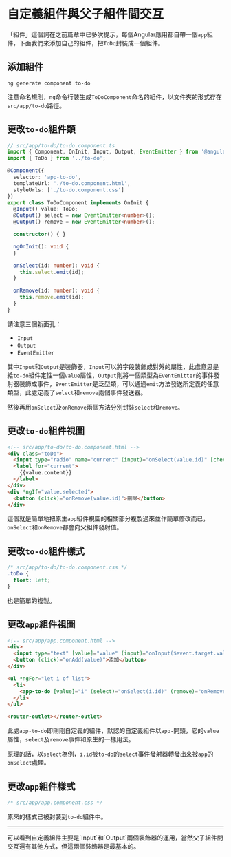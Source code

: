 # 自定義組件與父子組件間交互
「組件」這個詞在之前篇章中已多次提示，每個Angular應用都自帶一個`app`組件，下面我們來添加自己的組件，把`ToDo`封裝成一個組件。
## 添加組件
```
ng generate component to-do
```
注意命名規則，`ng`命令行裝生成`ToDoComponent`命名的組件，以文件夾的形式存在`src/app/to-do`路徑。
## 更改`to-do`組件類
```typescript
// src/app/to-do/to-do.component.ts
import { Component, OnInit, Input, Output, EventEmitter } from '@angular/core';
import { ToDo } from '../to-do';

@Component({
  selector: 'app-to-do',
  templateUrl: './to-do.component.html',
  styleUrls: ['./to-do.component.css']
})
export class ToDoComponent implements OnInit {
  @Input() value: ToDo;
  @Output() select = new EventEmitter<number>();
  @Output() remove = new EventEmitter<number>();

  constructor() { }

  ngOnInit(): void {
  }

  onSelect(id: number): void {
    this.select.emit(id);
  }

  onRemove(id: number): void {
    this.remove.emit(id);
  }
}
```
請注意三個新面孔：
- `Input`
- `Output`
- `EventEmitter`

其中`Input`和`Output`是裝飾器，`Input`可以將字段裝飾成對外的屬性，此處意思是給`to-do`組件定性一個`value`屬性，`Output`則將一個類型為`EventEmitter`的事件發射器裝飾成事件，`EventEmitter`是泛型類，可以通過`emit`方法發送所定義的任意類型，此處定義了`select`和`remove`兩個事件發送器。

然後再用`onSelect`及`onRemove`兩個方法分別封裝`select`和`remove`。
## 更改`to-do`組件視圖
```html
<!-- src/app/to-do/to-do.component.html -->
<div class="toDo">
  <input type="radio" name="current" (input)="onSelect(value.id)" [checked]="value.selected" />
  <label for="current">
    {{value.content}}
  </label>
</div>
<div *ngIf="value.selected">
  <button (click)="onRemove(value.id)">刪除</button>
</div>
```
這個就是簡單地把原生`app`組件視圖的相關部分複製過來並作簡單修改而已，`onSelect`和`onRemove`都會向父組件發射值。
## 更改`to-do`組件樣式
```css
/* src/app/to-do/to-do.component.css */
.toDo {
  float: left; 
}
```
也是簡單的複製。
## 更改`app`組件視圖
```html
<!-- src/app/app.component.html -->
<div>
  <input type="text" [value]="value" (input)="onInput($event.target.value)" />
  <button (click)="onAdd(value)">添加</button>
</div>

<ul *ngFor="let i of list">
  <li>
    <app-to-do [value]="i" (select)="onSelect(i.id)" (remove)="onRemove(i.id)"></app-to-do>
  </li>
</ul>

<router-outlet></router-outlet>
```
此處`app-to-do`即剛剛自定義的組件，默認的自定義組件以`app-`開頭，它的`value`屬性，`select`及`remove`事件和原生的一樣用法。

原理的話，以`select`為例，`i.id`被`to-do`的`select`事件發射器轉發出來被`app`的`onSelect`處理。
## 更改`app`組件樣式
```css
/* src/app/app.component.css */
```
原來的樣式已被封裝到`to-do`組件中。

<hr/>
可以看到自定義組件主要是`Input`和`Output`兩個裝飾器的運用，當然父子組件間交互還有其他方式，但這兩個裝飾器是最基本的。